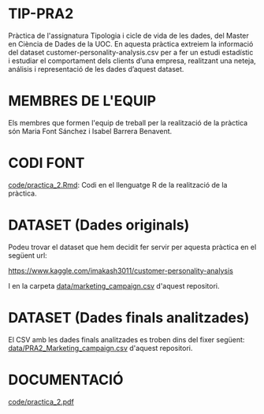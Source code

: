 # TIP-PRA2

Pràctica de l'assignatura Tipologia i cicle de vida de les dades, del Master en Ciència de Dades de la UOC.
En aquesta pràctica extreiem la informació del dataset customer-personality-analysis.csv per a fer un estudi estadístic i estudiar 
el comportament dels clients d’una empresa,  realitzant una neteja, análisis i representació de les dades d’aquest dataset.

# MEMBRES DE L'EQUIP

Els membres que formen l'equip de treball per la realització de la pràctica són Maria Font Sánchez i Isabel Barrera Benavent.

# CODI FONT

[code/practica_2.Rmd](https://github.com/mfontsanc/TIP-PRA2/blob/main/code/practica_2.Rmd): Codi en el llenguatge R de la realització de la pràctica.

# DATASET (Dades originals)

Podeu trovar el dataset que hem decidit fer servir per aquesta pràctica en el següent url: 

https://www.kaggle.com/imakash3011/customer-personality-analysis

I en la carpeta [data/marketing_campaign.csv](https://github.com/mfontsanc/TIP-PRA2/blob/main/data/marketing_campaign.csv) d'aquest repositori.

# DATASET (Dades finals analitzades)

El CSV amb les dades finals analitzades es troben dins del fixer següent: [data/PRA2_Marketing_campaign.csv](https://github.com/mfontsanc/TIP-PRA2/blob/main/data/PRA2_Marketing_campaign.csv) d'aquest repositori.

# DOCUMENTACIÓ

[code/practica_2.pdf](https://github.com/mfontsanc/TIP-PRA2/blob/main/code/practica_2.pdf)

